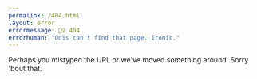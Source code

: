 ```yaml
---
permalink: /404.html
layout: error
errormessage: 🙅‍♀️ 404
errorhuman: "Odis can't find that page. Ironic." 
---
```


Perhaps you mistyped the URL or we've moved something around. Sorry 'bout that.